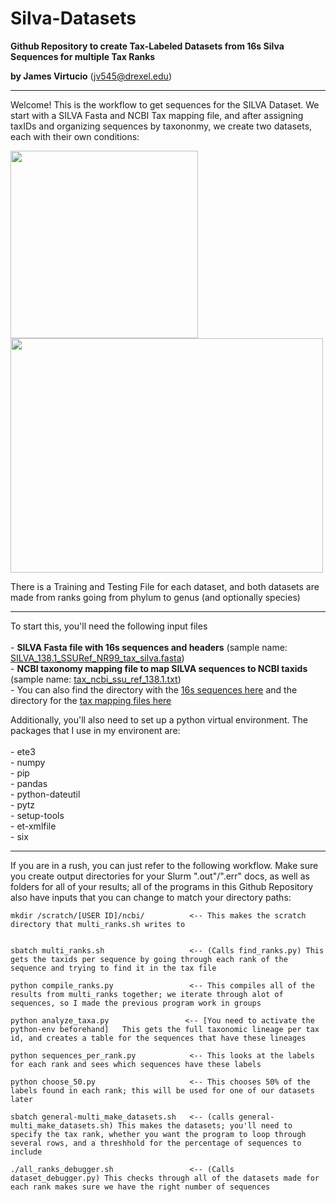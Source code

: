 # Silva-Datasets
**Github Repository to create Tax-Labeled Datasets from 16s Silva Sequences for multiple Tax Ranks**

**by James Virtucio** (jv545@drexel.edu)

---
Welcome! This is the workflow to get sequences for the SILVA Dataset. We start with a SILVA Fasta and NCBI Tax mapping file, and after assigning taxIDs and organizing sequences by taxononmy, we create two datasets, each with their own conditions:

<p float="left">
  <img src="https://user-images.githubusercontent.com/115170707/226998144-de21e382-ef6f-4320-9087-98b17d3c15f1.png" width="300" />
                  
  <img src="https://user-images.githubusercontent.com/115170707/227003611-b55151c0-6c6e-48ea-aa5d-b1c67f67a8d7.png" width="500" height="375" /> 
</p>


There is a Training and Testing File for each dataset, and both datasets are made from ranks going from phylum to genus (and optionally species)

---
To start this, you'll need the following input files<br>
<br>
    - **SILVA Fasta file with 16s sequences and headers**
        (sample name: [SILVA_138.1_SSURef_NR99_tax_silva.fasta](https://www.arb-silva.de/fileadmin/silva_databases/release_138_1/Exports/SILVA_138.1_SSURef_NR99_tax_silva.fasta.gz))<br>
    - **NCBI taxonomy mapping file to map SILVA sequences to NCBI taxids**
        (sample name: [tax_ncbi_ssu_ref_138.1.txt](https://www.arb-silva.de/fileadmin/silva_databases/release_138_1/Exports/taxonomy/ncbi/tax_ncbi_ssu_ref_138.1.txt.gz))<br>
    - You can also find the directory with the [16s sequences here](https://www.arb-silva.de/no_cache/download/archive/release_138_1/Exports/) and the directory for the [tax mapping files here](https://www.arb-silva.de/no_cache/download/archive/release_138_1/Exports/taxonomy/ncbi/)

Additionally, you'll also need to set up a python virtual environment. The packages that I use in my environent are:<br>
<br>
    - ete3<br>
    - numpy<br>
    - pip<br>
    - pandas<br>
    - python-dateutil<br>
    - pytz<br>
    - setup-tools<br>
    - et-xmlfile<br>
    - six<br>
    

---
If you are in a rush, you can just refer to the following workflow. Make sure you create output directories for your Slurm ".out"/".err" docs, as well as folders for all of your results; all of the programs in this Github Repository also have inputs that you can change to match your directory paths:

    mkdir /scratch/[USER ID]/ncbi/          <-- This makes the scratch directory that multi_ranks.sh writes to
    
    
    sbatch multi_ranks.sh                   <-- (Calls find_ranks.py) This gets the taxids per sequence by going through each rank of the sequence and trying to find it in the tax file
    
    python compile_ranks.py                 <-- This compiles all of the results from multi_ranks together; we iterate through alot of sequences, so I made the previous program work in groups
    
    python analyze_taxa.py                 <-- [You need to activate the python-env beforehand]   This gets the full taxonomic lineage per tax id, and creates a table for the sequences that have these lineages
    
    python sequences_per_rank.py            <-- This looks at the labels for each rank and sees which sequences have these labels
    
    python choose_50.py                     <-- This chooses 50% of the labels found in each rank; this will be used for one of our datasets later
    
    sbatch general-multi_make_datasets.sh   <-- (calls general-multi_make_datasets.sh) This makes the datasets; you'll need to specify the tax rank, whether you want the program to loop through several rows, and a threshhold for the percentage of sequences to include
    
    ./all_ranks_debugger.sh                 <-- (Calls dataset_debugger.py) This checks through all of the datasets made for each rank makes sure we have the right number of sequences
    
